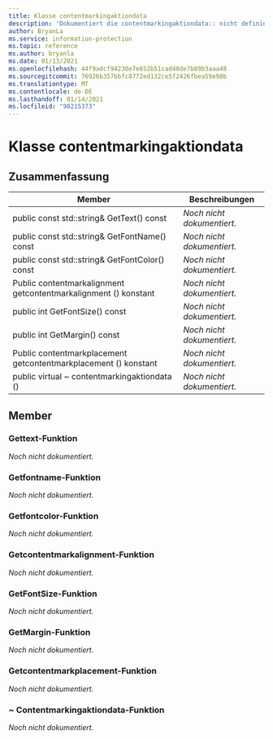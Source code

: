 ```yaml
---
title: Klasse contentmarkingaktiondata
description: 'Dokumentiert die contentmarkingaktiondata:: nicht definierte Klasse des Microsoft Information Protection (MIP) SDK.'
author: BryanLa
ms.service: information-protection
ms.topic: reference
ms.author: bryanla
ms.date: 01/13/2021
ms.openlocfilehash: 44f9adcf94230e7e652b51cad40de7b89b3aaa48
ms.sourcegitcommit: 76926b357bbfc8772ed132ce5f2426fbea59e98b
ms.translationtype: MT
ms.contentlocale: de-DE
ms.lasthandoff: 01/14/2021
ms.locfileid: "98215373"
---
```

# <a name="class-contentmarkingactiondata"></a>Klasse contentmarkingaktiondata 
  
## <a name="summary"></a>Zusammenfassung
 Member                        | Beschreibungen                                
--------------------------------|---------------------------------------------
public const std::string& GetText() const  | _Noch nicht dokumentiert._
public const std::string& GetFontName() const  | _Noch nicht dokumentiert._
public const std::string& GetFontColor() const  | _Noch nicht dokumentiert._
Public contentmarkalignment getcontentmarkalignment () konstant  | _Noch nicht dokumentiert._
public int GetFontSize() const  | _Noch nicht dokumentiert._
public int GetMargin() const  | _Noch nicht dokumentiert._
Public contentmarkplacement getcontentmarkplacement () konstant  | _Noch nicht dokumentiert._
public virtual ~ contentmarkingaktiondata ()  | _Noch nicht dokumentiert._
  
## <a name="members"></a>Member
  
### <a name="gettext-function"></a>Gettext-Funktion
_Noch nicht dokumentiert._

  
### <a name="getfontname-function"></a>Getfontname-Funktion
_Noch nicht dokumentiert._

  
### <a name="getfontcolor-function"></a>Getfontcolor-Funktion
_Noch nicht dokumentiert._

  
### <a name="getcontentmarkalignment-function"></a>Getcontentmarkalignment-Funktion
_Noch nicht dokumentiert._

  
### <a name="getfontsize-function"></a>GetFontSize-Funktion
_Noch nicht dokumentiert._

  
### <a name="getmargin-function"></a>GetMargin-Funktion
_Noch nicht dokumentiert._

  
### <a name="getcontentmarkplacement-function"></a>Getcontentmarkplacement-Funktion
_Noch nicht dokumentiert._

  
### <a name="contentmarkingactiondata-function"></a>~ Contentmarkingaktiondata-Funktion
_Noch nicht dokumentiert._
